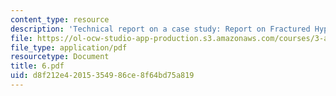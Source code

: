 ```yaml
---
content_type: resource
description: 'Technical report on a case study: Report on Fractured Hypodermic Needle.'
file: https://ol-ocw-studio-app-production.s3.amazonaws.com/courses/3-a27-case-studies-in-forensic-metallurgy-fall-2007/d8f212e42015354986ce8f64bd75a819_6.pdf
file_type: application/pdf
resourcetype: Document
title: 6.pdf
uid: d8f212e4-2015-3549-86ce-8f64bd75a819
---
```


